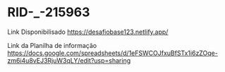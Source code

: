 # RID-_-215963

Link Disponibilisado https://desafiobase123.netlify.app/

Link da Planilha de informação https://docs.google.com/spreadsheets/d/1eFSWCOJfxuBfSTx1i6zZOqe-zm6i4u8vEJ3RjuW3qLY/edit?usp=sharing



